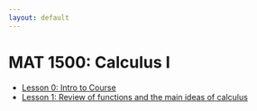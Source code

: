 ```yaml
---
layout: default
---
```


# MAT 1500: Calculus I

* [Lesson 0: Intro to Course](lesson0.html)
* [Lesson 1: Review of functions and the main ideas of calculus](lesson1.html)
